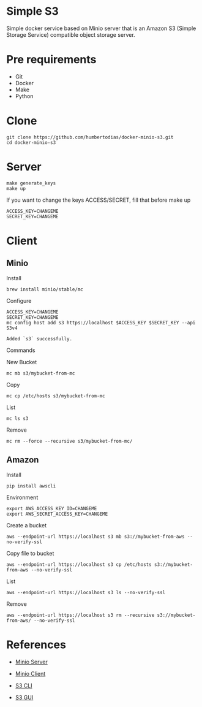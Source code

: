 # Simple S3

Simple docker service based on Minio server that is an Amazon S3 (Simple Storage Service) compatible object storage server.

# Pre requirements

* Git
* Docker
* Make
* Python

# Clone

    git clone https://github.com/humbertodias/docker-minio-s3.git
    cd docker-minio-s3

# Server

    make generate_keys
    make up

If you want to change the keys ACCESS/SECRET, fill that before make up

    ACCESS_KEY=CHANGEME
    SECRET_KEY=CHANGEME

# Client

## Minio

Install

    brew install minio/stable/mc

Configure

    ACCESS_KEY=CHANGEME
    SECRET_KEY=CHANGEME
    mc config host add s3 https://localhost $ACCESS_KEY $SECRET_KEY --api S3v4

    Added `s3` successfully.

Commands

New Bucket

    mc mb s3/mybucket-from-mc

Copy

    mc cp /etc/hosts s3/mybucket-from-mc

List

    mc ls s3

Remove

    mc rm --force --recursive s3/mybucket-from-mc/

## Amazon

Install

    pip install awscli

Environment

    export AWS_ACCESS_KEY_ID=CHANGEME
    export AWS_SECRET_ACCESS_KEY=CHANGEME

Create a bucket
    
    aws --endpoint-url https://localhost s3 mb s3://mybucket-from-aws --no-verify-ssl

Copy file to bucket
    
    aws --endpoint-url https://localhost s3 cp /etc/hosts s3://mybucket-from-aws --no-verify-ssl

List

    aws --endpoint-url https://localhost s3 ls --no-verify-ssl

Remove

    aws --endpoint-url https://localhost s3 rm --recursive s3://mybucket-from-aws/ --no-verify-ssl


# References

* [Minio Server](https://hub.docker.com/r/minio/minio/)

* [Minio Client](https://docs.minio.io/docs/minio-client-quickstart-guide)

* [S3 CLI](https://aws.amazon.com/cli/)

* [S3 GUI](https://cyberduck.io)
